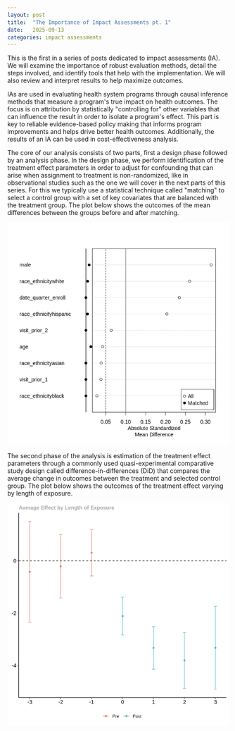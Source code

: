 ```yaml
---
layout: post
title:  "The Importance of Impact Assessments pt. 1"
date:   2025-09-13
categories: impact assessments
---
```

This is the first in a series of posts dedicated to impact assessments (IA). We will examine the importance of robust evaluation methods, detail the steps involved, and identify tools that help with the implementation. We will also review and interpret results to help maximize outcomes.

IAs are used in evaluating health system programs through causal inference methods that measure a program's true impact on health outcomes. The focus is on attribution by statistically "controlling for" other variables that can influence the result in order to isolate a program's effect. This part is key to reliable evidence-based policy making that informs program improvements and helps drive better health outcomes. Additionally, the results of an IA can be used in cost-effectiveness analysis.

The core of our analysis consists of two parts, first a design phase followed by an analysis phase. In the design phase, we perform identification of the treatment effect parameters in order to adjust for confounding that can arise when assignment to treatment is non-randomized, like in observational studies such as the one we will cover in the next parts of this series. For this we typically use a statistical technique called "matching" to select a control group with a set of key covariates that are balanced with the treatment group. The plot below shows the outcomes of the mean differences between the groups before and after matching. 

![plot of mean differences before and after matching](/assets/mean-differences-plot.png)

The second phase of the analysis is estimation of the treatment effect parameters through a commonly used quasi-experimental comparative study design called difference-in-differences (DiD) that compares the average change in outcomes between the treatment and selected control group. The plot below shows the outcomes of the treatment effect varying by length of exposure.

![event study type plot](/assets/event-study-type.png)

